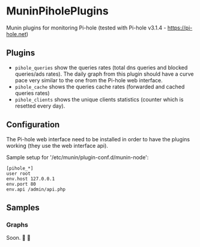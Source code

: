 # MuninPiholePlugins
Munin plugins for monitoring Pi-hole (tested with Pi-hole v3.1.4 - https://pi-hole.net)

## Plugins
* `pihole_queries` show the queries rates (total dns queries and blocked queries/ads rates). The daily graph from this plugin should have a curve pace very similar to the one from the Pi-hole web interface.
* `pihole_cache` shows the queries cache rates (forwarded and cached queries rates)
* `pihole_clients` shows the unique clients statistics (counter which is resetted every day). 

## Configuration

The Pi-hole web interface need to be installed in order to have the plugins working (they use the web interface api).

Sample setup for '/etc/munin/plugin-conf.d/munin-node':
```
[pihole_*]
user root
env.host 127.0.0.1
env.port 80
env.api /admin/api.php
```

## Samples

### Graphs

Soon.
:wrench: :hammer:
